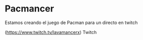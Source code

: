 # Pacmancer

Estamos creando el juego de Pacman para un directo en twitch

(https://www.twitch.tv/lavamancerx) Twitch